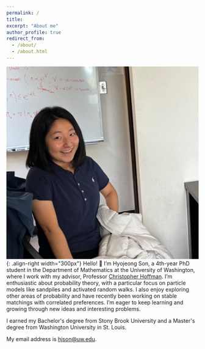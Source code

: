 ```yaml
---
permalink: /
title: 
excerpt: "About me"
author_profile: true
redirect_from: 
  - /about/
  - /about.html
---
```



![Hyojeong Profile](https://github.com/hyojeong-son/hyojeongson.github.io/blob/master/images/hprofile.png?raw=true){: .align-right width="300px"}
Hello! 👋 I’m Hyojeong Son, a 4th-year PhD student in the Department of Mathematics at the University of Washington, where I work with my advisor, Professor [Christopher Hoffman](http://sites.math.washington.edu/~hoffman/). I’m enthusiastic about probability theory, with a particular focus on particle models like sandpiles and activated random walks. I also enjoy exploring other areas of probability and have recently been working on stable matchings with correlated preferences. I’m eager to keep learning and growing through new ideas and interesting problems.

I earned my Bachelor's degree from Stony Brook University and a Master's degree from Washington University in St. Louis. 

My email address is [hjson@uw.edu](mailto:hjson@uw.edu).
